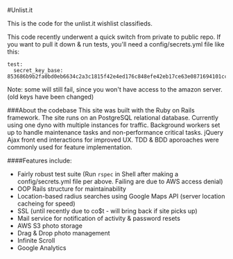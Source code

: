 #Unlist.it

This is the code for the unlist.it wishlist classifieds.

This code recently underwent a quick switch from private to public repo.
If you want to pull it down & run tests, you'll need a config/secrets.yml file like this:
```
test:
  secret_key_base: 853686b9b2fa0bd0eb6634c2a3c1815f42e4ed176c848efe42eb17ce63e0871694101cc5e119ed08e08f6f7ba9ff2e0ed6723dfd97b454c2031819382d5b9cb7
```
Note: some will still fail, since you won't have access to the amazon server. (old keys have been changed)



###About the codebase
This site was built with the Ruby on Rails framework.
The site runs on an PostgreSQL relational database. Currently using one dyno with multiple instances for traffic.
Background workers set up to handle maintenance tasks and non-performance critical tasks.
jQuery Ajax front end interactions for improved UX.
TDD & BDD aporoaches were commonly used for feature implementation.


####Features include:
- Fairly robust test suite (Run `rspec` in Shell after making a config/secrets.yml file per above. Failing are due to AWS access denial)
- OOP Rails structure for maintainability
- Location-based radius searches using Google Maps API (server location cacheing for speed)
- SSL (until recently due to co$t - will bring back if site picks up)
- Mail service for notification of activity & password resets
- AWS S3 photo storage
- Drag & Drop photo management
- Infinite Scroll
- Google Analytics
